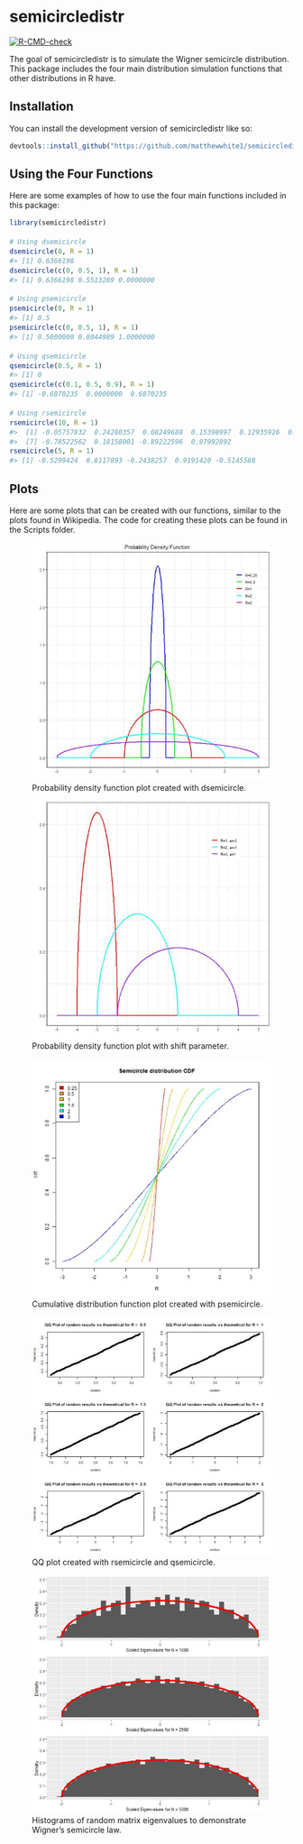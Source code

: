 
<!-- README.md is generated from README.Rmd. Please edit that file -->

# semicircledistr

<!-- badges: start -->

[![R-CMD-check](https://github.com/matthewwhite1/semicircledistr/actions/workflows/R-CMD-check.yaml/badge.svg)](https://github.com/matthewwhite1/semicircledistr/actions/workflows/R-CMD-check.yaml)
<!-- badges: end -->

The goal of semicircledistr is to simulate the Wigner semicircle
distribution. This package includes the four main distribution
simulation functions that other distributions in R have.

## Installation

You can install the development version of semicircledistr like so:

``` r
devtools::install_github("https://github.com/matthewwhite1/semicircledistr")
```

## Using the Four Functions

Here are some examples of how to use the four main functions included in
this package:

``` r
library(semicircledistr)

# Using dsemicircle
dsemicircle(0, R = 1)
#> [1] 0.6366198
dsemicircle(c(0, 0.5, 1), R = 1)
#> [1] 0.6366198 0.5513289 0.0000000

# Using psemicircle
psemicircle(0, R = 1)
#> [1] 0.5
psemicircle(c(0, 0.5, 1), R = 1)
#> [1] 0.5000000 0.8044989 1.0000000

# Using qsemicircle
qsemicircle(0.5, R = 1)
#> [1] 0
qsemicircle(c(0.1, 0.5, 0.9), R = 1)
#> [1] -0.6870235  0.0000000  0.6870235

# Using rsemicircle
rsemicircle(10, R = 1)
#>  [1] -0.05757832  0.24280357  0.08249688  0.15398997  0.12935926  0.17048484
#>  [7] -0.78522562  0.18158001 -0.89222596  0.97992892
rsemicircle(5, R = 1)
#> [1] -0.5299424  0.8117893 -0.2438257  0.9191420 -0.5145588
```

## Plots

Here are some plots that can be created with our functions, similar to
the plots found in Wikipedia. The code for creating these plots can be
found in the Scripts folder.

<figure>
<img src="Plots/PDF_plot.jpeg"
alt="Probability density function plot created with dsemicircle." />
<figcaption aria-hidden="true">Probability density function plot created
with dsemicircle.</figcaption>
</figure>

<figure>
<img src="Plots/PDF_plot_shift.jpeg"
alt="Probability density function plot with shift parameter." />
<figcaption aria-hidden="true">Probability density function plot with
shift parameter.</figcaption>
</figure>

<figure>
<img src="Plots/CDF_plot.jpeg"
alt="Cumulative distribution function plot created with psemicircle." />
<figcaption aria-hidden="true">Cumulative distribution function plot
created with psemicircle.</figcaption>
</figure>

<figure>
<img src="Plots/QQ_plot.jpeg"
alt="QQ plot created with rsemicircle and qsemicircle." />
<figcaption aria-hidden="true">QQ plot created with rsemicircle and
qsemicircle.</figcaption>
</figure>

<figure>
<img src="Plots/SemiLaw.jpeg"
alt="Histograms of random matrix eigenvalues to demonstrate Wigner’s semicircle law." />
<figcaption aria-hidden="true">Histograms of random matrix eigenvalues
to demonstrate Wigner’s semicircle law.</figcaption>
</figure>
